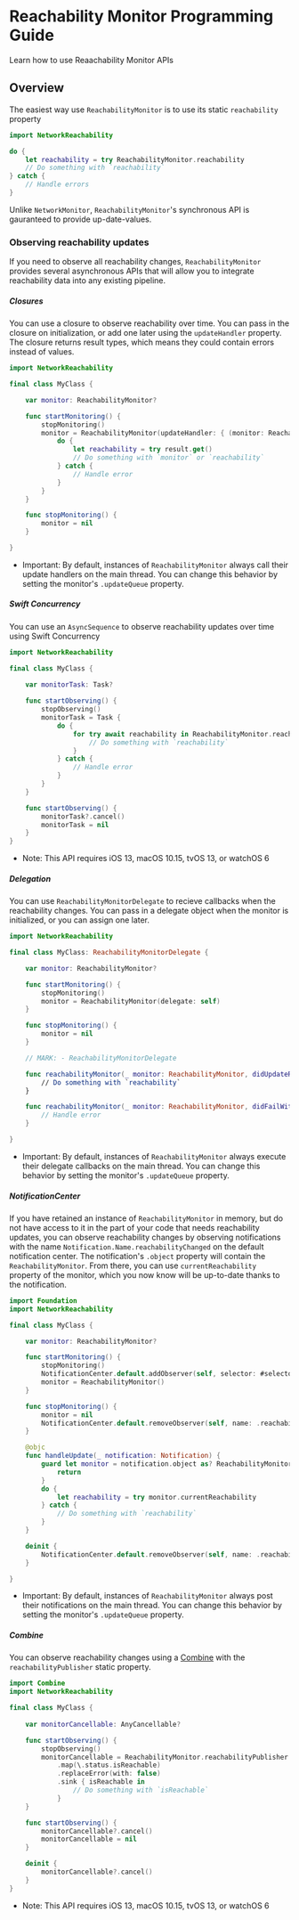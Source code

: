 # Reachability Monitor Programming Guide

Learn how to use Reaachability Monitor APIs

## Overview

The easiest way use ``ReachabilityMonitor`` is to use its static `reachability` property

```swift
import NetworkReachability

do {
    let reachability = try ReachabilityMonitor.reachability
    // Do something with `reachability`
} catch {
    // Handle errors
}
```

Unlike ``NetworkMonitor``, ``ReachabilityMonitor``'s synchronous API is gauranteed to provide up-date-values. 

### Observing reachability updates

If you need to observe all reachability changes, ``ReachabilityMonitor`` provides several asynchronous APIs that will allow you to integrate reachability data into any existing pipeline.

##### Closures

You can use a closure to observe reachability over time. You can pass in the closure on initialization, or add one later using the `updateHandler` property. The closure returns result types, which means they could contain errors instead of values.

```swift
import NetworkReachability

final class MyClass {

    var monitor: ReachabilityMonitor?

    func startMonitoring() {
        stopMonitoring()
        monitor = ReachabilityMonitor(updateHandler: { (monitor: ReachabilityMonitor, result: ReachabilityMonitor.Result) in
            do {
                let reachability = try result.get()
                // Do something with `monitor` or `reachability`
            } catch {
                // Handle error
            }
        }
    }

    func stopMonitoring() {
        monitor = nil
    }

}
```

- Important: By default, instances of ``ReachabilityMonitor`` always call their update handlers on the main thread. You can change this behavior by setting the monitor's `.updateQueue` property.

##### Swift Concurrency

You can use an `AsyncSequence` to observe reachability updates over time using Swift Concurrency

```swift
import NetworkReachability

final class MyClass {
    
    var monitorTask: Task?

    func startObserving() {
        stopObserving()
        monitorTask = Task {
            do {
                for try await reachability in ReachabilityMonitor.reachabilityMonitorUpdates {
                    // Do something with `reachability`
                }
            } catch {
                // Handle error
            }
        }
    }

    func startObserving() {
        monitorTask?.cancel()
        monitorTask = nil
    }
}
```

- Note: This API requires iOS 13, macOS 10.15, tvOS 13, or watchOS 6

##### Delegation

You can use ``ReachabilityMonitorDelegate`` to recieve callbacks when the reachability changes. You can pass in a delegate object when the monitor is initialized, or you can assign one later.

```swift
import NetworkReachability

final class MyClass: ReachabilityMonitorDelegate {

    var monitor: ReachabilityMonitor?

    func startMonitoring() {
        stopMonitoring()
        monitor = ReachabilityMonitor(delegate: self)
    }

    func stopMonitoring() {
        monitor = nil
    }

    // MARK: - ReachabilityMonitorDelegate

    func reachabilityMonitor(_ monitor: ReachabilityMonitor, didUpdateReachability reachability: Reachability)
        // Do something with `reachability`
    }

    func reachabilityMonitor(_ monitor: ReachabilityMonitor, didFailWithError error: Error) {
        // Handle error
    }

}
```

- Important: By default, instances of ``ReachabilityMonitor`` always execute their delegate callbacks on the main thread. You can change this behavior by setting the monitor's `.updateQueue` property.

##### NotificationCenter

If you have retained an instance of ``ReachabilityMonitor`` in memory, but do not have access to it in the part of your code that needs reachability updates, you can 
observe reachability changes by observing notifications with the name `Notification.Name.reachabilityChanged` on the default notification center. The notification's `.object` property will contain the ``ReachabilityMonitor``. From there, you can use `currentReachability` property of the monitor, which you now know will be up-to-date thanks to the notification.

```swift
import Foundation
import NetworkReachability

final class MyClass {

    var monitor: ReachabilityMonitor?

    func startMonitoring() {
        stopMonitoring()
        NotificationCenter.default.addObserver(self, selector: #selector(handleUpdate:), name: .reachabilityhChanged)
        monitor = ReachabilityMonitor()
    }

    func stopMonitoring() {
        monitor = nil
        NotificationCenter.default.removeObserver(self, name: .reachabilityChanged)
    }

    @objc
    func handleUpdate(_ notification: Notification) {
        guard let monitor = notification.object as? ReachabilityMonitor else {
            return
        }
        do {
            let reachability = try monitor.currentReachability
        } catch {
            // Do something with `reachability`
        }
    }

    deinit {
        NotificationCenter.default.removeObserver(self, name: .reachabilityChanged)
    }

}
```

- Important: By default, instances of ``ReachabilityMonitor`` always post their notifications on the main thread. You can change this behavior by setting the monitor's `.updateQueue` property.

##### Combine

You can observe reachability changes using a [Combine](https://developer.apple.com/documentation/combine) with the `reachabilityPublisher` static property.

```swift
import Combine
import NetworkReachability

final class MyClass {
    
    var monitorCancellable: AnyCancellable?

    func startObserving() {
        stopObserving()
        monitorCancellable = ReachabilityMonitor.reachabilityPublisher
            .map(\.status.isReachable)
            .replaceError(with: false)
            .sink { isReachable in
                // Do something with `isReachable`
            }
    }

    func startObserving() {
        monitorCancellable?.cancel()
        monitorCancellable = nil
    }

    deinit {
        monitorCancellable?.cancel()
    }
}
```

- Note: This API requires iOS 13, macOS 10.15, tvOS 13, or watchOS 6
